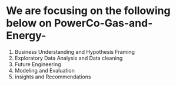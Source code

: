 # We are focusing on the following below on PowerCo-Gas-and-Energy-
1. Business Understanding and Hypothesis Framing
2. Exploratory Data Analysis and Data cleaning 
3. Future Engineering 
4. Modeling and Evaluation 
5. insights and Recommendations 